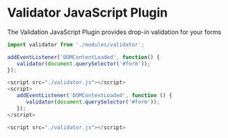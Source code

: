 # Validator JavaScript Plugin
The Validation JavaScript Plugin provides drop-in validation for your forms

```js
import validator from './modules/validator';

addEventListener('DOMContentLoaded', function() {
   validator(document.querySelector('#form'));
});
```

```js
<script src="./validator.js"></script>
<script>
   addEventListener('DOMContentLoaded', function () {
      validator(document.querySelector('#form'));
   });
</script>
```

```js
<script src="./validator.js"></script>
```
